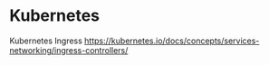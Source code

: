 # Kubernetes
Kubernetes Ingress 
https://kubernetes.io/docs/concepts/services-networking/ingress-controllers/
